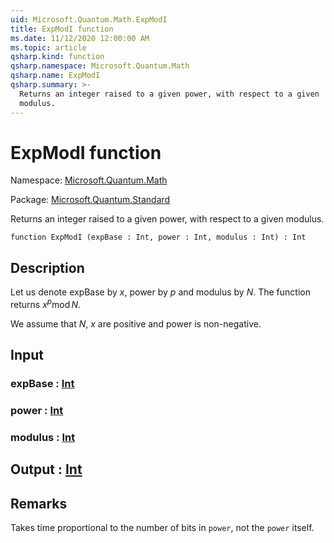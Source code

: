 ```yaml
---
uid: Microsoft.Quantum.Math.ExpModI
title: ExpModI function
ms.date: 11/12/2020 12:00:00 AM
ms.topic: article
qsharp.kind: function
qsharp.namespace: Microsoft.Quantum.Math
qsharp.name: ExpModI
qsharp.summary: >-
  Returns an integer raised to a given power, with respect to a given
  modulus.
---
```


# ExpModI function

Namespace: [Microsoft.Quantum.Math](xref:Microsoft.Quantum.Math)

Package: [Microsoft.Quantum.Standard](https://nuget.org/packages/Microsoft.Quantum.Standard)


Returns an integer raised to a given power, with respect to a givenmodulus.

```qsharp
function ExpModI (expBase : Int, power : Int, modulus : Int) : Int
```


## Description

Let us denote expBase by $x$, power by $p$ and modulus by $N$.The function returns $x^p \operatorname{mod} N$.We assume that $N$, $x$ are positive and power is non-negative.

## Input

### expBase : [Int](xref:microsoft.quantum.lang-ref.int)




### power : [Int](xref:microsoft.quantum.lang-ref.int)




### modulus : [Int](xref:microsoft.quantum.lang-ref.int)





## Output : [Int](xref:microsoft.quantum.lang-ref.int)



## Remarks

Takes time proportional to the number of bits in `power`, not the `power` itself.
